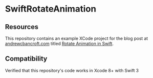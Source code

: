 # SwiftRotateAnimation

## Resources
This repository contains an example XCode project for the blog post at [andrewcbancroft.com](http://www.andrewcbancroft.com) titled [Rotate Animation in Swift](http://www.andrewcbancroft.com/2014/10/15/rotate-animation-in-swift/).

## Compatibility
Verified that this repository's code works in Xcode 8+ with Swift 3
